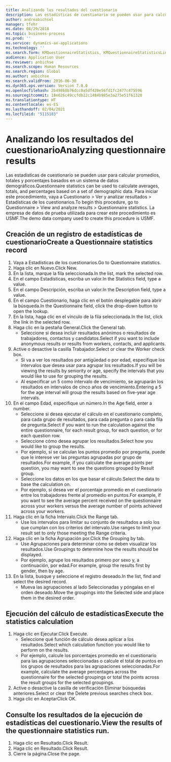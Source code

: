 ```yaml
---
title: Analizando los resultados del cuestionario
description: Las estadísticas de cuestionario se pueden usar para calcular promedios, totales y porcentajes basados en un sistema de datos demográficos.
author: andreabichsel
manager: tfehr
ms.date: 08/29/2018
ms.topic: business-process
ms.prod: ''
ms.service: dynamics-ax-applications
ms.technology: ''
ms.search.form: KMQuestionnaireStatistics, KMQuestionnaireStatisticsLine, HcmLearningWorkspace
audience: Application User
ms.reviewer: anbichse
ms.search.scope: Human Resources
ms.search.region: Global
ms.author: anbichse
ms.search.validFrom: 2016-06-30
ms.dyn365.ops.version: Version 7.0.0
ms.openlocfilehash: 2b49868b76dcc0a5df420e56fd1fc2477c475596
ms.sourcegitcommit: 18e626c49ccfdb12c1484b985e3a275e51f61320
ms.translationtype: HT
ms.contentlocale: es-ES
ms.lasthandoff: 02/04/2021
ms.locfileid: "5115183"
---
```

# <a name="analyzing-questionnaire-results"></a><span data-ttu-id="1a456-103">Analizando los resultados del cuestionario</span><span class="sxs-lookup"><span data-stu-id="1a456-103">Analyzing questionnaire results</span></span>



<span data-ttu-id="1a456-104">Las estadísticas de cuestionario se pueden usar para calcular promedios, totales y porcentajes basados en un sistema de datos demográficos.</span><span class="sxs-lookup"><span data-stu-id="1a456-104">Questionnaire statistics can be used to calculate averages, totals, and percentages based on a set of demographic data.</span></span> <span data-ttu-id="1a456-105">Para iniciar este procedimiento, vaya a Cuestionario > Ver y analizar resultados > Estadísticas de los cuestionarios.</span><span class="sxs-lookup"><span data-stu-id="1a456-105">To begin this procedure, go to Questionnaire > View and analyze results > Questionnaire statistics.</span></span> <span data-ttu-id="1a456-106">La empresa de datos de prueba utilizada para crear este procedimiento es USMF.</span><span class="sxs-lookup"><span data-stu-id="1a456-106">The demo data company used to create this procedure is USMF.</span></span>


## <a name="create-a-questionnaire-statistics-record"></a><span data-ttu-id="1a456-107">Creación de un registro de estadísticas de cuestionario</span><span class="sxs-lookup"><span data-stu-id="1a456-107">Create a Questionnaire statistics record</span></span>
1. <span data-ttu-id="1a456-108">Vaya a Estadísticas de los cuestionarios.</span><span class="sxs-lookup"><span data-stu-id="1a456-108">Go to Questionnaire statistics.</span></span>
2. <span data-ttu-id="1a456-109">Haga clic en Nuevo.</span><span class="sxs-lookup"><span data-stu-id="1a456-109">Click New.</span></span>
3. <span data-ttu-id="1a456-110">En la lista, marque la fila seleccionada.</span><span class="sxs-lookup"><span data-stu-id="1a456-110">In the list, mark the selected row.</span></span>
4. <span data-ttu-id="1a456-111">En el campo Estadísticas, escriba un valor.</span><span class="sxs-lookup"><span data-stu-id="1a456-111">In the Statistics field, type a value.</span></span>
5. <span data-ttu-id="1a456-112">En el campo Descripción, escriba un valor.</span><span class="sxs-lookup"><span data-stu-id="1a456-112">In the Description field, type a value.</span></span>
6. <span data-ttu-id="1a456-113">En el campo Cuestionario, haga clic en el botón desplegable para abrir la búsqueda.</span><span class="sxs-lookup"><span data-stu-id="1a456-113">In the Questionnaire field, click the drop-down button to open the lookup.</span></span>
7. <span data-ttu-id="1a456-114">En la lista, haga clic en el vínculo de la fila seleccionada.</span><span class="sxs-lookup"><span data-stu-id="1a456-114">In the list, click the link in the selected row.</span></span>
8. <span data-ttu-id="1a456-115">Haga clic en la pestaña General.</span><span class="sxs-lookup"><span data-stu-id="1a456-115">Click the General tab.</span></span>
    * <span data-ttu-id="1a456-116">Seleccione si desea incluir resultados anónimos o resultados de trabajadores, contactos y candidatos.</span><span class="sxs-lookup"><span data-stu-id="1a456-116">Select if you want to include anonymous results or results from workers, contacts, and applicants.</span></span>  
9. <span data-ttu-id="1a456-117">Active o desactive la casilla Trabajador.</span><span class="sxs-lookup"><span data-stu-id="1a456-117">Select or clear the Worker check box.</span></span>
    * <span data-ttu-id="1a456-118">Si va a ver los resultados por antigüedad o por edad, especifique los intervalos que desea usar para agrupar los resultados.</span><span class="sxs-lookup"><span data-stu-id="1a456-118">If you will be viewing the results by seniority or age, specify the intervals that you would like to use for grouping the results.</span></span>  
    * <span data-ttu-id="1a456-119">Al especificar un 5 como intervalo de vencimiento, se agruparán los resultados en intervalos de cinco años de vencimiento.</span><span class="sxs-lookup"><span data-stu-id="1a456-119">Entering a 5 for the age interval will group the results based on five-year age intervals.</span></span>  
10. <span data-ttu-id="1a456-120">En el campo Edad, especifique un número.</span><span class="sxs-lookup"><span data-stu-id="1a456-120">In the Age field, enter a number.</span></span>
    * <span data-ttu-id="1a456-121">Seleccione si desea ejecutar el cálculo en el cuestionario completo, para cada grupo de resultados, para cada pregunta o para cada fila de pregunta.</span><span class="sxs-lookup"><span data-stu-id="1a456-121">Select if you want to run the calculation against the entire questionnaire, for each result group, for each question, or for each question row.</span></span>  
    * <span data-ttu-id="1a456-122">Seleccione cómo desea agrupar los resultados.</span><span class="sxs-lookup"><span data-stu-id="1a456-122">Select how you would like to group the results.</span></span>  
    * <span data-ttu-id="1a456-123">Por ejemplo, si se calculan los puntos promedio por pregunta, puede que le interese ver las preguntas agrupadas por grupo de resultados.</span><span class="sxs-lookup"><span data-stu-id="1a456-123">For example, if you calculate the average points per question, you may want to see the questions grouped by Result group.</span></span>  
    * <span data-ttu-id="1a456-124">Seleccione los datos en los que basar el cálculo.</span><span class="sxs-lookup"><span data-stu-id="1a456-124">Select the data to base the calculation on.</span></span>  
    * <span data-ttu-id="1a456-125">Por ejemplo, si desea ver el porcentaje promedio en el cuestionario entre los trabajadores frente al promedio en puntos.</span><span class="sxs-lookup"><span data-stu-id="1a456-125">For example, if you want to see the average percent received on the questionnaire across your workers versus the average number of points achieved across your workers.</span></span>  
11. <span data-ttu-id="1a456-126">Haga clic en la ficha Intervalo.</span><span class="sxs-lookup"><span data-stu-id="1a456-126">Click the Range tab.</span></span>
    * <span data-ttu-id="1a456-127">Use los intervalos para limitar su conjunto de resultados a solo los que cumplan con los criterios del intervalo.</span><span class="sxs-lookup"><span data-stu-id="1a456-127">Use ranges to limit your result set to only those meeting the Range criteria.</span></span>  
12. <span data-ttu-id="1a456-128">Haga clic en la ficha Agrupación por.</span><span class="sxs-lookup"><span data-stu-id="1a456-128">Click the Grouping by tab.</span></span>
    * <span data-ttu-id="1a456-129">Use Agrupaciones para determinar cómo se deben visualizar los resultados.</span><span class="sxs-lookup"><span data-stu-id="1a456-129">Use Groupings to determine how the results should be displayed.</span></span>  
    * <span data-ttu-id="1a456-130">Por ejemplo, agrupe los resultados primero por sexo y, a continuación, por edad.</span><span class="sxs-lookup"><span data-stu-id="1a456-130">For example, group the results first by gender, then by age.</span></span>  
13. <span data-ttu-id="1a456-131">En la lista, busque y seleccione el registro deseado.</span><span class="sxs-lookup"><span data-stu-id="1a456-131">In the list, find and select the desired record.</span></span>
    * <span data-ttu-id="1a456-132">Mueva las agrupaciones al lado Seleccionadas y póngalas en el orden deseado.</span><span class="sxs-lookup"><span data-stu-id="1a456-132">Move the groupings into the Selected side and place them in the desired order.</span></span>  

## <a name="execute-the-statistics-calculation"></a><span data-ttu-id="1a456-133">Ejecución del cálculo de estadísticas</span><span class="sxs-lookup"><span data-stu-id="1a456-133">Execute the statistics calculation</span></span>
1. <span data-ttu-id="1a456-134">Haga clic en Ejecutar.</span><span class="sxs-lookup"><span data-stu-id="1a456-134">Click Execute.</span></span>
    * <span data-ttu-id="1a456-135">Seleccione qué función de cálculo desea aplicar a los resultados.</span><span class="sxs-lookup"><span data-stu-id="1a456-135">Select which calculation function you would like to perform on the results.</span></span>  
    * <span data-ttu-id="1a456-136">Por ejemplo, calcule los porcentajes promedio en el cuestionario para las agrupaciones seleccionadas o calcule el total de puntos en los grupos de resultados para las agrupaciones seleccionadas.</span><span class="sxs-lookup"><span data-stu-id="1a456-136">For example, calculate the average percentages across the questionnaire for the selected groupings or total the points across the result groups for the selected groupings.</span></span>  
2. <span data-ttu-id="1a456-137">Active o desactive la casilla de verificación Eliminar búsquedas anteriores.</span><span class="sxs-lookup"><span data-stu-id="1a456-137">Select or clear the Delete previous searches check box.</span></span>
3. <span data-ttu-id="1a456-138">Haga clic en Aceptar</span><span class="sxs-lookup"><span data-stu-id="1a456-138">Click OK.</span></span>

## <a name="view-the-results-of-the-questionnaire-statistics-run"></a><span data-ttu-id="1a456-139">Consulte los resultados de la ejecución de estadísticas del cuestionario.</span><span class="sxs-lookup"><span data-stu-id="1a456-139">View the results of the questionnaire statistics run.</span></span>
1. <span data-ttu-id="1a456-140">Haga clic en Resultado.</span><span class="sxs-lookup"><span data-stu-id="1a456-140">Click Result.</span></span>
2. <span data-ttu-id="1a456-141">Haga clic en Resultado.</span><span class="sxs-lookup"><span data-stu-id="1a456-141">Click Result.</span></span>
3. <span data-ttu-id="1a456-142">Cierre la página.</span><span class="sxs-lookup"><span data-stu-id="1a456-142">Close the page.</span></span>

